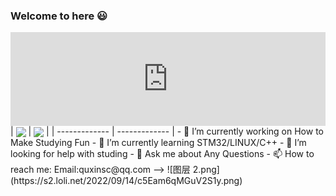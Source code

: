 ### Welcome to here 😃
<iframe src="https://ip.skk.moe/simple" style="width: 100%; border: 0"></iframe>
| <a href=""><img align="center" src="https://github-readme-stats.vercel.app/api?username=quxinsc&show_icons=true&include_all_commits=false&theme=buefy&hide_border=true&custom_title=TinyStar's-GitHub-Stats"/></a> | <a href=""><img align="center" src="https://github-readme-stats.vercel.app/api/top-langs/?username=quxinsc&layout=compact&theme=buefy&hide_border=true" /></a> |
| ------------- | ------------- |
- 🔭 I’m currently working on How to Make Studying Fun
- 🌱 I’m currently learning STM32/LINUX/C++
- 🤔 I’m looking for help with studing
- 💬 Ask me about Any Questions
- 📫 How to reach me: Email:quxinsc@qq.com
-->
![图层 2.png](https://s2.loli.net/2022/09/14/c5Eam6qMGuV2S1y.png)
